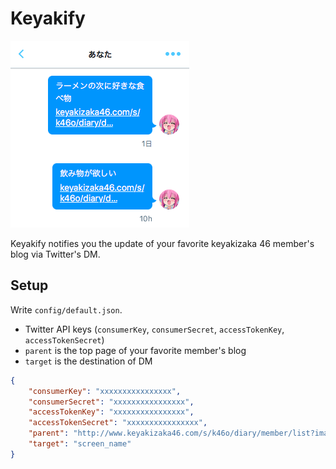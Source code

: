 # Keyakify

![](ss.png)

Keyakify notifies you the update of your favorite keyakizaka 46 member's blog via Twitter's DM.

## Setup

Write `config/default.json`.

* Twitter API keys (`consumerKey`, `consumerSecret`, `accessTokenKey`, `accessTokenSecret`)
* `parent` is the top page of your favorite member's blog
* `target` is the destination of DM

```json
{
	"consumerKey": "xxxxxxxxxxxxxxxx",
	"consumerSecret": "xxxxxxxxxxxxxxxx",
	"accessTokenKey": "xxxxxxxxxxxxxxxx",
	"accessTokenSecret": "xxxxxxxxxxxxxxxx",
	"parent": "http://www.keyakizaka46.com/s/k46o/diary/member/list?ima=0000&ct=28",
	"target": "screen_name"
}
```